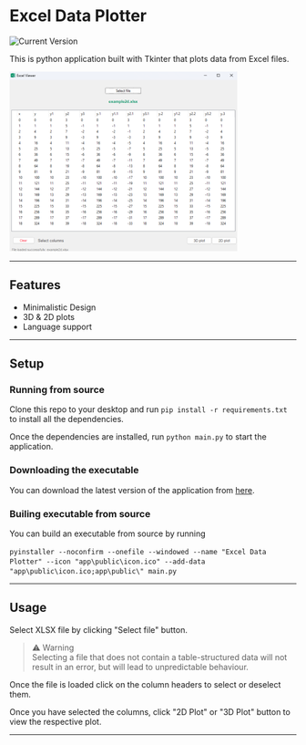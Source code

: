 # Excel Data Plotter

![Current Version](https://img.shields.io/badge/version-1.0.0-green.svg)

This is python application built with Tkinter that plots data from Excel files.

![Preview](https://raw.githubusercontent.com/sv022/MockDB/refs/heads/main/ExcelPlotter/preview.png)

---

## Features

- Minimalistic Design
- 3D & 2D plots
- Language support

<!-- ![UI Demo](TODO)

![2D Plot](TODO)

![3D Plot](TODO) -->

---

## Setup

### Running from source

Clone this repo to your desktop and run `pip install -r requirements.txt` to install all the dependencies.

Once the dependencies are installed, run `python main.py` to start the application.

### Downloading the executable

You can download the latest version of the application from [here](https://github.com/sv022/Excel-Data-Plotter/releases/latest).

### Builing executable from source

You can build an executable from source by running

`pyinstaller --noconfirm --onefile --windowed --name "Excel Data Plotter" --icon "app\public\icon.ico" --add-data "app\public\icon.ico;app\public\" main.py`

---

## Usage

Select XLSX file by clicking "Select file" button.

> ⚠️ Warning  
> Selecting a file that does not contain a table-structured data will not result in an error, but will lead to unpredictable behaviour.

Once the file is loaded click on the column headers to select or deselect them.

Once you have selected the columns, click "2D Plot" or "3D Plot" button to view the respective plot.

---
